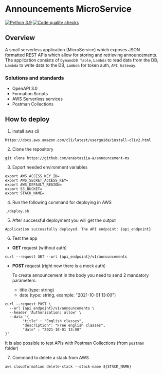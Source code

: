# Announcements MicroService
[![Python 3.9](https://img.shields.io/badge/python-3.9-blue.svg)](https://www.python.org/downloads/release/python-39/)
[![Code quality checks](https://github.com/anastasiia-a/announcement-ms/actions/workflows/checks.yml/badge.svg)](https://github.com/anastasiia-a/announcement-ms/actions/workflows/checks.yml)

## Overview
A small serverless application (MicroService) which exposes JSON formatted REST APIs which allow for storing and retrieving announcements. The application consists of `DynamoDB Table`, `Lambda` to read data from the DB, `Lambda` to write data to the DB, `Lambda` for token auth, `API Gateway`.


### Solutions and standards

* OpenAPI 3.0
* Formation Scripts
* AWS Serverless services
* Postman Collections


## How to deploy
1. Install aws cli
```
https://docs.aws.amazon.com/cli/latest/userguide/install-cliv2.html
```
2. Clone the repository
```
git clone https://github.com/anastasiia-a/announcement-ms
```
3. Export needed environment variables
```
export AWS_ACCESS_KEY_ID=
export AWS_SECRET_ACCESS_KEY=
export AWS_DEFAULT_REGION=
export S3_BUCKET=
export STACK_NAME=
```

4. Run the following command for deploying in AWS
```
./deploy.sh
```
5. After successful deployment you will get the output
```
Application successfully deployed. The API endpoint: {api_endpoint}
``` 
6. Test the app<br>
- <b>GET</b> request (without auth)
```
curl --request GET --url {api_endpoint}/v1/announcements
``` 
- <b>POST</b> request (right now there is a mock auth)<br>

  To create announcement in the body you need to send 2 mandatory parameters:
  * title (type: string)
  * date (type: string, example: "2021-10-01 13:00")
```
curl --request POST \
  --url {api_endpoint}/v1/announcements \
  --header 'Authorization: allow' \
  --data '{
        "title" : "English classes",
        "description": "Free english classes",
        "date" : "2021-10-01 13:00"
}'
``` 
   It is also possible to test APIs with Postman Collections
(from `postman` folder)

7. Command to delete a stack from AWS
```
aws cloudformation delete-stack --stack-name ${STACK_NAME}
```
